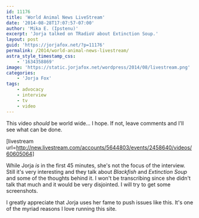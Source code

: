 ```yaml
---
id: 11176
title: 'World Animal News LiveStream'
date: '2014-08-28T17:07:57-07:00'
author: 'Mika E. (Ipstenu)'
excerpt: 'Jorja talked on TRadioV about Extinction Soup.'
layout: post
guid: 'https://jorjafox.net/?p=11176'
permalink: /2014/world-animal-news-livestream/
astra_style_timestamp_css:
    - '1634358869'
image: 'https://static.jorjafox.net/wordpress/2014/08/livestream.png'
categories:
    - 'Jorja Fox'
tags:
    - advocacy
    - interview
    - tv
    - video
---
```


This video _should_ be world wide... I hope. If not, leave comments and I'll see what can be done.

[livestream url=http://new.livestream.com/accounts/5644803/events/2458640/videos/60605064]

While Jorja _is_ in the first 45 minutes, she's not the focus of the interview. Still it's very interesting and they talk about _Blackfish_ and _Extinction Soup_ and some of the thoughts behind it. I won't be transcribing since she didn't talk that much and it would be very disjointed. I will try to get some screenshots.

I greatly appreciate that Jorja uses her fame to push issues like this. It's one of the myriad reasons I love running this site.
